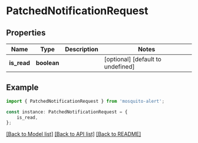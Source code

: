 # PatchedNotificationRequest


## Properties

Name | Type | Description | Notes
------------ | ------------- | ------------- | -------------
**is_read** | **boolean** |  | [optional] [default to undefined]

## Example

```typescript
import { PatchedNotificationRequest } from 'mosquito-alert';

const instance: PatchedNotificationRequest = {
    is_read,
};
```

[[Back to Model list]](../README.md#documentation-for-models) [[Back to API list]](../README.md#documentation-for-api-endpoints) [[Back to README]](../README.md)
